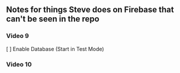 ## Notes for things Steve does on Firebase that can't be seen in the repo

### Video 9

[ ] Enable Database (Start in Test Mode)

### Video 10
